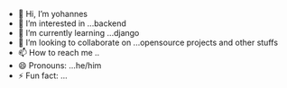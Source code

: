 - 👋 Hi, I’m yohannes
- 👀 I’m interested in ...backend
- 🌱 I’m currently learning ...django
- 💞️ I’m looking to collaborate on ...opensource projects and other stuffs
- 📫 How to reach me ..
- 😄 Pronouns: ...he/him
- ⚡ Fun fact: ...

<!---
yohaboy/yohaboy is a ✨ special ✨ repository because its `README.md` (this file) appears on your GitHub profile.
You can click the Preview link to take a look at your changes.
--->
